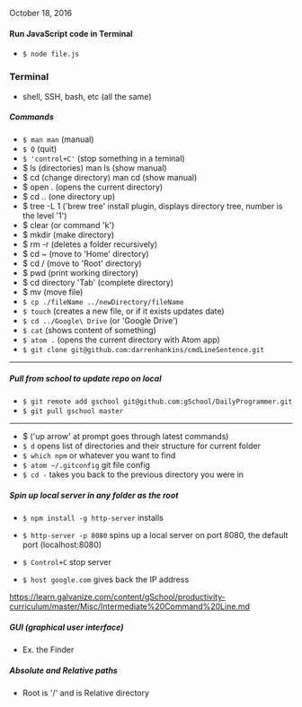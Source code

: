 October 18, 2016

#### Run JavaScript code in Terminal
- `$ node file.js`

### Terminal
- shell, SSH, bash, etc (all the same)

##### Commands

- `$ man man` (manual)
- `$ Q` (quit)
- `$ 'control+C'` (stop something in a teminal)
- $ ls (directories) man ls (show manual)
- $ cd (change directory) man cd (show manual)
- $ open . (opens the current directory)
- $ cd .. (one directory up)
- $ tree -L 1 ('brew tree' install plugin, displays directory tree, number is the level '1')
- $ clear (or command 'k')
- $ mkdir (make directory)
- $ rm -r (deletes a folder recursively)
- $ cd ~ (move to 'Home' directory)
- $ cd / (move to 'Root' directory)
- $ pwd (print working directory)
- $ cd directory 'Tab' (complete directory)
- $ mv (move file)
- `$ cp ./fileName ../newDirectory/fileName`
- `$ touch` (creates a new file, or if it exists updates date)
- `$ cd ../Google\ Drive` (or 'Google Drive')
- `$ cat` (shows content of something)
- `$ atom .` (opens the current directory with Atom app)
- `$ git clone git@github.com:darrenhankins/cmdLineSentence.git`
---
##### Pull from school to update repo on local
- `$ git remote add gschool git@github.com:gSchool/DailyProgrammer.git`
- `$ git pull gschool master`
---
- $ ('up arrow' at prompt goes through latest commands)
- `$ d` opens list of directories and their structure for current folder
- `$ which npm` or whatever you want to find
- `$ atom ~/.gitconfig` git file config
- `$ cd -` takes you back to the previous directory you were in

##### Spin up local server in any folder as the root
- `$ npm install -g http-server` installs
- `$ http-server -p 8080` spins up a local server on port 8080, the default port (localhost:8080)
- `$ Control+C` stop server

- `$ host google.com` gives back the IP address


https://learn.galvanize.com/content/gSchool/productivity-curriculum/master/Misc/Intermediate%20Command%20Line.md


##### GUI (graphical user interface)

- Ex. the Finder


##### Absolute and Relative paths
- Root is '/' and is Relative directory
